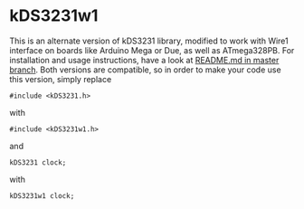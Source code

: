 # kDS3231w1
This is an alternate version of kDS3231 library, modified to work with Wire1 interface on boards like Arduino Mega or Due, as well as ATmega328PB.
For installation and usage instructions, have a look at [README.md in master branch](https://github.com/K4ktus123/kDS3231/blob/master/README.md).
Both versions are compatible, so in order to make your code use this version, simply replace
```
#include <kDS3231.h>
```
with
```
#include <kDS3231w1.h>
```
and
```
kDS3231 clock;
```
with
```
kDS3231w1 clock;
```
